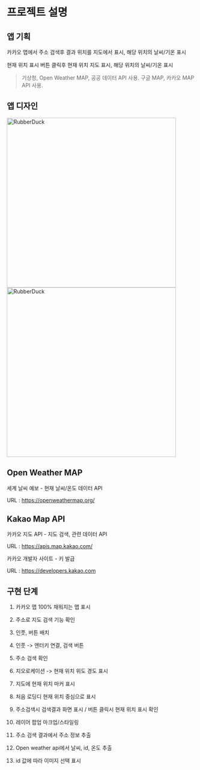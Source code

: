 # 프로젝트 설명

## 앱 기획

카카오 맵에서 주소 검색후 결과 위치를 지도에서 표시, 해당 위치의 날씨/기온 표시

현재 위치 표시 버튼 클릭후 현재 위치 지도 표시, 해당 위치의 날씨/기온 표시

> 기상청, Open Weather MAP, 공공 데이터 API 사용.
> 구글 MAP, 카카오 MAP API 사용.

## 앱 디자인

<img src="https://github.com/ministori-yonsei/gd_fe_image/blob/main/frontend/design/mini_prj.png" height="450px" title="px(픽셀) 크기 설정" alt="RubberDuck"></img>
<img src="https://github.com/ministori-yonsei/gd_fe_image/blob/main/frontend/design/mini_prj_weather.png" height="450px" title="px(픽셀) 크기 설정" alt="RubberDuck"></img>

## Open Weather MAP

세계 날씨 예보 - 현재 날씨/온도 데이터 API

URL : <https://openweathermap.org/>

## Kakao Map API

카카오 지도 API - 지도 검색, 관련 데이터 API

URL : <https://apis.map.kakao.com/>

카카오 개발자 사이트 - 키 발급

URL : <https://developers.kakao.com>

## 구현 단계

1. 카카오 맵 100% 채워지는 맵 표시

2. 주소로 지도 검색 기능 확인

3. 인풋, 버튼 배치

4. 인풋 -> 엔터키 연결, 검색 버튼

5. 주소 검색 확인

6. 지오로케이션 -> 현재 위치 위도 경도 표시

7. 지도에 현재 위치 마커 표시

8. 처음 로딩디 현재 위치 중심으로 표시

9. 주소검색시 검색결과 화면 표시 / 버튼 클릭시 현재 위치 표시 확인

10. 레이어 팝업 마크업/스타일링

11. 주소 검색 결과에서 주소 정보 추출

12. Open weather api에서 날씨, id, 온도 추출

13. id 값에 따라 이미지 선택 표시


